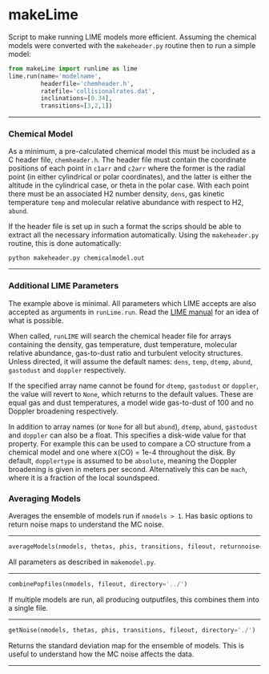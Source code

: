 # makeLime

Script to make running LIME models more efficient. Assuming the chemical models were converted with the `makeheader.py` routine then to run a simple model:

```python
from makeLime import runlime as lime
lime.run(name='modelname', 
         headerfile='chemheader.h',
         ratefile='collisionalrates.dat', 
         inclinations=[0.34],
         transitions=[3,2,1])
```

---

### Chemical Model

As a minimum, a pre-calculated chemical model this must be included as a C header file, `chemheader.h`. The header file must contain the coordinate positions of each point in `c1arr` and `c2arr` where the former is the radial point (in either cylindrical or polar coordinates), and the latter is either the altitude in the cylindrical case, or theta in the polar case. With each point there must be an associated H2 number density, `dens`, gas kinetic temperature `temp` and molecular relative abundance with respect to H2, `abund`. 

If the header file is set up in such a format the scrips should be able to extract all the necessary information automatically. Using the `makeheader.py` routine, this is done automatically:

```
python makeheader.py chemicalmodel.out
```

---

### Additional LIME Parameters

The example above is minimal. All parameters which LIME accepts are also accepted as arguments in `runLime.run`. Read the [LIME manual](https://lime.readthedocs.io/en/v1.5/) for an idea of what is possible. 

When called, `runLIME` will search the chemical header file for arrays containing the density, gas temperature, dust temperature, molecular relative abundance, gas-to-dust ratio and turbulent velocity structures. Unless directed, it will assume the default names: `dens`, `temp`, `dtemp`, `abund`, `gastodust` and `doppler` respectively. 

If the specified array name cannot be found for `dtemp`, `gastodust` or `doppler`, the value will revert to `None`, which returns to the default values. These are equal gas and dust temperatures, a model wide gas-to-dust of 100 and no Doppler broadening respectively.

In addition to array names (or `None` for all but `abund`), `dtemp`, `abund`, `gastodust` and `doppler` can also be a float. This specifies a disk-wide value for that property. For example this can be used to compare a CO structure from a chemical model and one where x(CO) = 1e-4 throughout the disk. By default, `dopplertype` is assumed to be `absolute`, meaning the Doppler broadening is given in meters per second. Alternatively this can be `mach`, where it is a fraction of the local soundspeed.

### Averaging Models

Averages the ensemble of models run if `nmodels > 1`. Has basic options to return noise maps to understand the MC noise.

---

```python
averageModels(nmodels, thetas, phis, transitions, fileout, returnnoise=False, directory='../')
```

All parameters as described in `makemodel.py`.

---

```python
combinePopfiles(nmodels, fileout, directory='../')
```

If multiple models are run, all producing outputfiles, this combines them into a single file.

---

```python
getNoise(nmodels, thetas, phis, transitions, fileout, directory='./')
```

Returns the standard deviation map for the ensemble of models. This is useful to understand how the MC noise affects the data.

---

